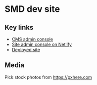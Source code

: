 # SMD dev site

## Key links

* [CMS admin console](https://smddev.netlify.com/admin)
* [Site admin console on Netlify](https://app.netlify.com/sites/smddev/)
* [Deployed site](https://smddev.netlify.com/)

## Media

Pick stock photos from https://pxhere.com 